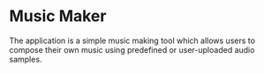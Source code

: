 # Music Maker



The application is a simple music making tool which allows users to compose their own music using predefined or user-uploaded audio samples.